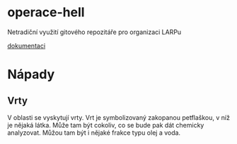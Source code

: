 ﻿# operace-hell
Netradiční využití gitového repozitáře pro organizaci LARPu

[dokumentaci](https://github.com/mroz22/operace-hell/blob/master/dokumentace/casovy_rozpis.md)

# Nápady

## Vrty 
V oblasti se vyskytují vrty. Vrt je symbolizovaný zakopanou petflaškou, v níž je nějaká látka.
Může tam být cokoliv, co se bude pak dát chemicky analyzovat. Můžou tam být i nějaké frakce
typu olej a voda. 